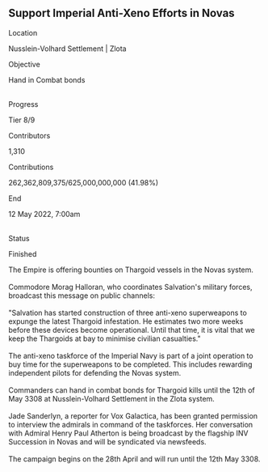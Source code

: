 ## Support Imperial Anti-Xeno Efforts in Novas

Location

Nusslein-Volhard Settlement \| Zlota

Objective

Hand in Combat bonds

\
Progress

Tier 8/9

Contributors

1,310

Contributions

262,362,809,375/625,000,000,000 (41.98%)

End

12 May 2022, 7:00am

\
Status

Finished

The Empire is offering bounties on Thargoid vessels in the Novas
system.\
\
Commodore Morag Halloran, who coordinates Salvation\'s military forces,
broadcast this message on public channels:\
\
\"Salvation has started construction of three anti-xeno superweapons to
expunge the latest Thargoid infestation. He estimates two more weeks
before these devices become operational. Until that time, it is vital
that we keep the Thargoids at bay to minimise civilian casualties.\"\
\
The anti-xeno taskforce of the Imperial Navy is part of a joint
operation to buy time for the superweapons to be completed. This
includes rewarding independent pilots for defending the Novas system.\
\
Commanders can hand in combat bonds for Thargoid kills until the 12th of
May 3308 at Nusslein-Volhard Settlement in the Zlota system.\
\
Jade Sanderlyn, a reporter for Vox Galactica, has been granted
permission to interview the admirals in command of the taskforces. Her
conversation with Admiral Henry Paul Atherton is being broadcast by the
flagship INV Succession in Novas and will be syndicated via newsfeeds.\
\
The campaign begins on the 28th April and will run until the 12th May
3308.
